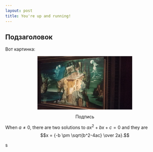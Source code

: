 ```yaml
---
layout: post
title: You're up and running!
---
```


## Подзаголовок

Вот картинка:
<p>
    <img style="display: block; margin: auto" src="/images/1.jpg" width=300>
    <p style="text-align: center">Подпись</p>
</p>

When $a \ne 0$, there are two solutions to $ax^2 + bx + c = 0$ and they are
$$x = {-b \pm \sqrt{b^2-4ac} \over 2a}.$$

s
